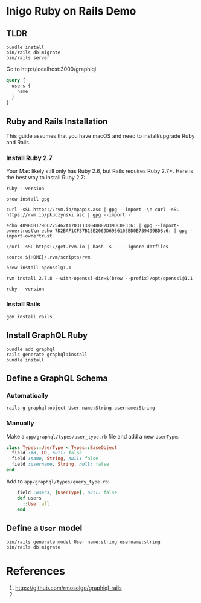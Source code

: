 # Inigo Ruby on Rails Demo

## TLDR

```shell
bundle install
bin/rails db:migrate
bin/rails server
```

Go to http://localhost:3000/graphiql

```graphql
query {
  users {
    name
  }
}
```

## Ruby and Rails Installation

This guide assumes that you have macOS and need to install/upgrade Ruby and Rails.

### Install Ruby 2.7

Your Mac likely still only has Ruby 2.6, but Rails requires Ruby 2.7+. Here is the best way to install Ruby 2.7:

```shell
ruby --version

brew install gpg

curl -sSL https://rvm.io/mpapis.asc | gpg --import -\n curl -sSL https://rvm.io/pkuczynski.asc | gpg --import -

echo 409B6B1796C275462A1703113804BB82D39DC0E3:6: | gpg --import-ownertrust\n echo 7D2BAF1CF37B13E2069D6956105BD0E739499BDB:6: | gpg --import-ownertrust

\curl -sSL https://get.rvm.io | bash -s -- --ignore-dotfiles

source ${HOME}/.rvm/scripts/rvm

brew install openssl@1.1

rvm install 2.7.8 --with-openssl-dir=$(brew --prefix)/opt/openssl@1.1

ruby --version
```

### Install Rails

```shell
gem install rails
```

## Install GraphQL Ruby

```shell
bundle add graphql
rails generate graphql:install
bundle install
```

## Define a GraphQL Schema

### Automatically

```shell
rails g graphql:object User name:String username:String
```

### Manually

Make a `app/graphql/types/user_type.rb` file and add a new `UserType`:

```ruby
class Types::UserType < Types::BaseObject
  field :id, ID, null: false
  field :name, String, null: false
  field :username, String, null: false
end
```

Add to `app/graphql/types/query_type.rb`:

```ruby
    field :users, [UserType], null: false
    def users
      ::User.all
    end
```

## Define a `User` model

```shell
bin/rails generate model User name:string username:string
bin/rails db:migrate
```


# References

1. https://github.com/rmosolgo/graphiql-rails
1. 




